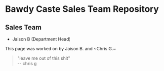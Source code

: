 # Bawdy Caste Sales Team Repository


## Sales Team 
- Jaison B (Department Head)



This page was worked on by Jaison B. and ~Chris G.~

> "leave me out of this shit"  
-- chris g
